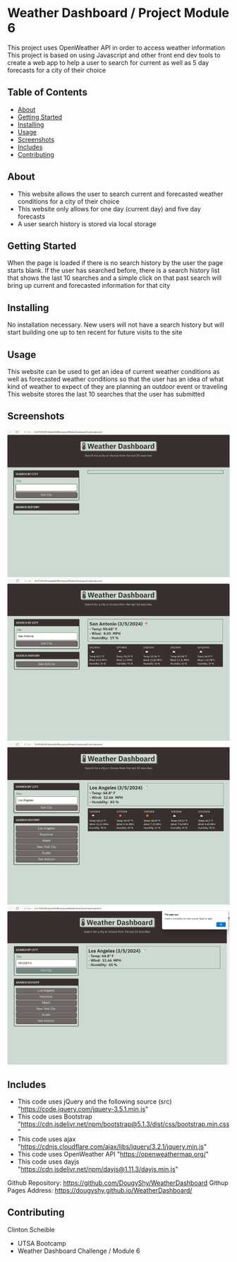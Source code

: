 # Weather Dashboard / Project Module 6

This project uses OpenWeather API in order to access weather information
This project is based on using Javascript and other front end dev tools to create a web app to help a user to search for current as well as 5 day forecasts for a city of their choice

## Table of Contents

- [About](#about)
- [Getting Started](#getting_started)
- [Installing](#installing)
- [Usage](#usage)
- [Screenshots](#screenshots)
- [Includes](#includes)
- [Contributing](#contributing)

## About

 - This website allows the user to search current and forecasted weather conditions for a city of their choice
 - This website only allows for one day (current day) and five day forecasts
 - A user search history is stored via local storage

## Getting Started

When the page is loaded if there is no search history by the user the page starts blank.
If the user has searched before, there is a search history list that shows the last 10 searches and a simple click on that past search will bring up current and forecasted information for that city 

## Installing

No installation necessary.
New users will not have a search history but will start building one up to ten recent for future visits to the site

## Usage

This website can be used to get an idea of current weather conditions as well as forecasted weather conditions so that the user has an idea of what kind of weather to expect of they are planning an outdoor event or traveling
This website stores the last 10 searches that the user has submitted

## Screenshots

!["no history"](Code/assets/screenshots/weatherDashboardNoHistory.png)
!["first search"](Code/assets/screenshots/weatherDashboardFirstSearch.png)
!["yes history"](Code/assets/screenshots/weatherDashboardYesHistory.png)
!["invalid choice"](Code/assets/screenshots/weatherDashboardInvalidCity.png)

## Includes

 - This code uses jQuery and the following source (src) "https://code.jquery.com/jquery-3.5.1.min.js"
 - This code uses Bootstrap "https://cdn.jsdelivr.net/npm/bootstrap@5.1.3/dist/css/bootstrap.min.css"
 - This code uses ajax "https://cdnjs.cloudflare.com/ajax/libs/jquery/3.2.1/jquery.min.js"
 - This code uses OpenWeather API "https://openweathermap.org/"
 - This code uses dayjs "https://cdn.jsdelivr.net/npm/dayjs@1.11.3/dayjs.min.js"

Github Repository: https://github.com/DougyShy/WeatherDashboard
Githup Pages Address: https://dougyshy.github.io/WeatherDashboard/

## Contributing

Clinton Scheible
- UTSA Bootcamp
- Weather Dashboard Challenge / Module 6


